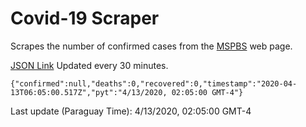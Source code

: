 # Covid-19 Scraper

Scrapes the number of confirmed cases from the [MSPBS](https://www.mspbs.gov.py/covid-19.php) web page.

[JSON Link](https://jmayalag.github.io/covid19-scrape/cases.json)
Updated every 30 minutes.
```
{"confirmed":null,"deaths":0,"recovered":0,"timestamp":"2020-04-13T06:05:00.517Z","pyt":"4/13/2020, 02:05:00 GMT-4"}
```
Last update (Paraguay Time): 4/13/2020, 02:05:00 GMT-4